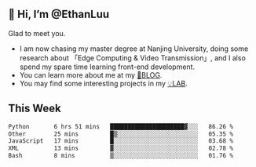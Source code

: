 ## 👋 Hi, I’m @EthanLuu

Glad to meet you.

- I am now chasing my master degree at Nanjing University, doing some research about 「Edge Computing & Video Transmission」, and I also spend my spare time learning front-end development.
- You can learn more about me at my [📝BLOG](https://blog.ethanloo.cn).
- You may find some interesting projects in my [💡LAB](https://lab.ethanloo.cn).

## This Week
<!--START_SECTION:waka-->

```txt
Python       6 hrs 51 mins   █████████████████████▓░░░   86.26 %
Other        25 mins         █▒░░░░░░░░░░░░░░░░░░░░░░░   05.35 %
JavaScript   17 mins         █░░░░░░░░░░░░░░░░░░░░░░░░   03.68 %
XML          13 mins         ▓░░░░░░░░░░░░░░░░░░░░░░░░   02.78 %
Bash         8 mins          ▒░░░░░░░░░░░░░░░░░░░░░░░░   01.76 %
```

<!--END_SECTION:waka-->
